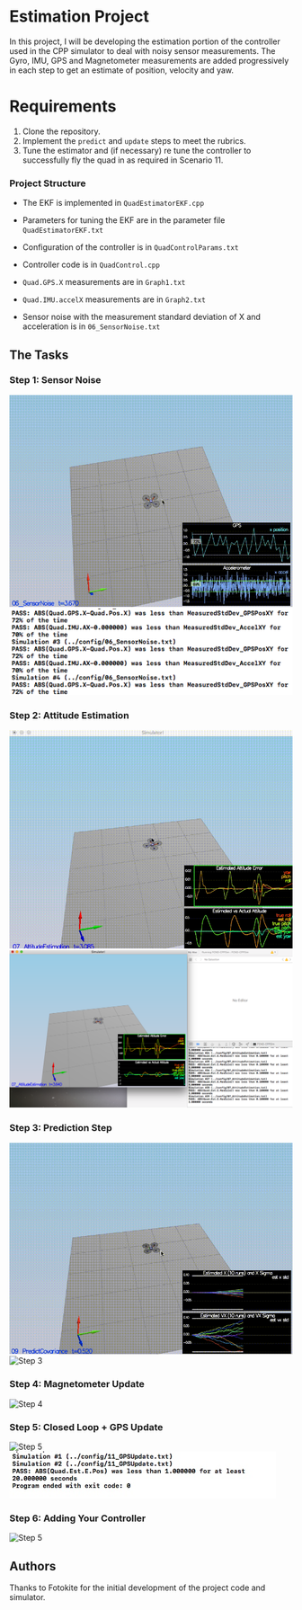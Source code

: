 # Estimation Project #

In this project, I will be developing the estimation portion of the controller used in the CPP simulator to deal with noisy sensor measurements. The Gyro, IMU, GPS and Magnetometer measurements are added progressively in each step to get an estimate of position, velocity and yaw.

# Requirements #
1. Clone the repository.
2. Implement the `predict` and `update` steps to meet the rubrics.
3. Tune the estimator and (if necessary) re tune the controller to successfully fly the quad in as required in Scenario 11.

### Project Structure ###

 - The EKF is implemented in `QuadEstimatorEKF.cpp`

 - Parameters for tuning the EKF are in the parameter file `QuadEstimatorEKF.txt`
 
 - Configuration of the controller is in `QuadControlParams.txt`
 
 - Controller code is in `QuadControl.cpp`
 
 - `Quad.GPS.X` measurements are in `Graph1.txt`
 - `Quad.IMU.accelX` measurements are in `Graph2.txt`
 
 - Sensor noise with the measurement standard deviation of X and acceleration is in `06_SensorNoise.txt`
 
## The Tasks ##

### Step 1: Sensor Noise ###

![Step 1](./images/6.gif)
![Step 1](./images/6.png)

### Step 2: Attitude Estimation ###

![Step 2](./images/7.gif)
![Step 2](./images/7.png)

### Step 3: Prediction Step ###

![Step 3](./images/8.gif)
![Step 3](./images/8.png)

### Step 4: Magnetometer Update ###

![Step 4](./images/10.gif)

### Step 5: Closed Loop + GPS Update ###

![Step 5](./images/final.gif)
![Step 5](./images/final.png)

### Step 6: Adding Your Controller ###

![Step 5](./images/final.gif)


## Authors ##

Thanks to Fotokite for the initial development of the project code and simulator.
